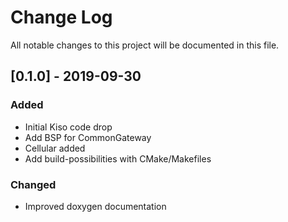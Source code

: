 # Change Log
All notable changes to this project will be documented in this file.

## [0.1.0] - 2019-09-30
### Added
* Initial Kiso code drop
* Add BSP for CommonGateway
* Cellular added
* Add build-possibilities with CMake/Makefiles

### Changed
* Improved doxygen documentation




